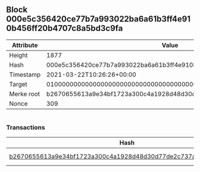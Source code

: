 ## Block 000e5c356420ce77b7a993022ba6a61b3ff4e910b456ff20b4707c8a5bd3c9fa

Attribute | Value
--- | ---
Height | 1877
Hash | 000e5c356420ce77b7a993022ba6a61b3ff4e910b456ff20b4707c8a5bd3c9fa
Timestamp | 2021-03-22T10:26:26+00:00
Target | 0100000000000000000000000000000000000000000000000000000000000000
Merke root | b2670655613a9e34bf1723a300c4a1928d48d30d77de2c737ac57bf71eddf070
Nonce | 309

```

```

### Transactions

Hash | Amount
--- | ---
[b2670655613a9e34bf1723a300c4a1928d48d30d77de2c737ac57bf71eddf070](b2670655613a9e34bf1723a300c4a1928d48d30d77de2c737ac57bf71eddf070.md) | 10.00000000 SKEPTI 
